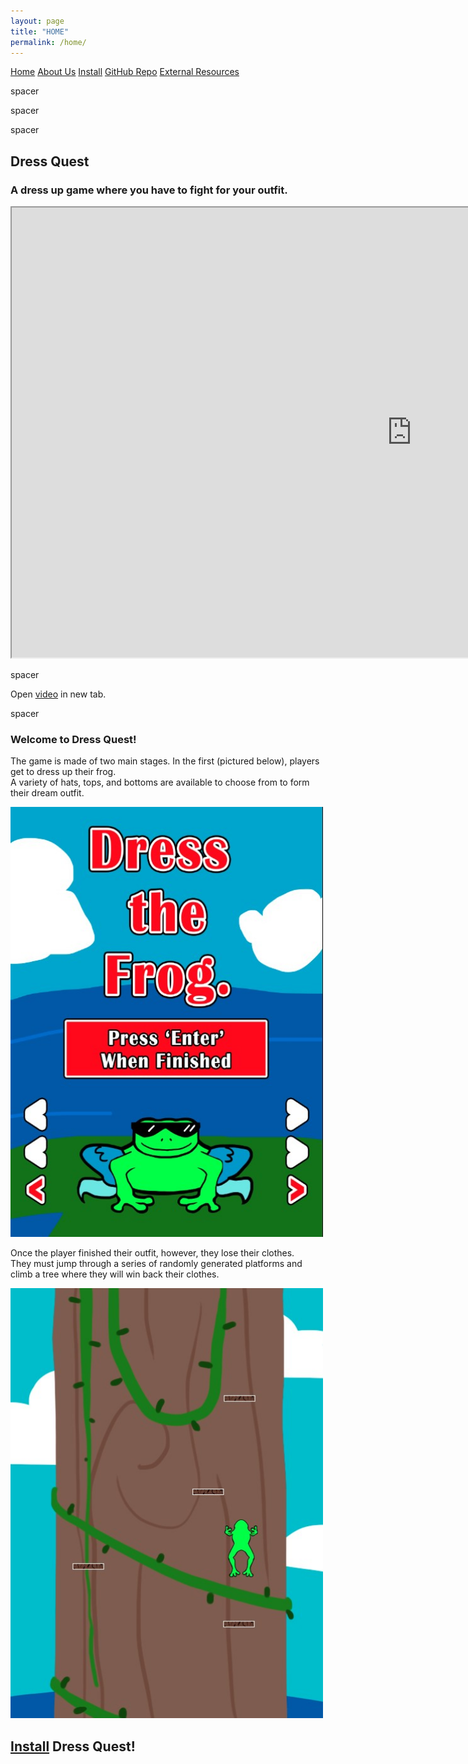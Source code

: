 ```yaml
---
layout: page
title: "HOME"
permalink: /home/
---
```


<head>
  <link rel="stylesheet" href="/website_assets/style.css">
</head>

<div class = "navbar">
  <a href="/home">Home</a>
  <a href="/about">About Us</a>
  <a href="https://redesigned-doodle-c69ebf4f.pages.github.io#how-to-run">Install</a>
  <a href="https://github.com/olincollege/dress-quest.git">GitHub Repo</a>
  <a href="/resources">External Resources</a>
</div>

<p style="color:fafafa"> spacer </p>
<p style="color:fafafa"> spacer </p>
<p style="color:fafafa"> spacer </p>

<p align="center">
<h2> Dress Quest </h2>
<h3> A dress up game where you have to fight for your outfit. </h3>

<iframe src="https://user-images.githubusercontent.com/98287198/167447225-e6f4012f-62d4-469b-95a8-c79adacadc19.mp4" title="Our Presentation Video" height="720" width="1280"></iframe><br>
<p style="color:fafafa"> spacer </p>
Open <a href="https://user-images.githubusercontent.com/98287198/167447225-e6f4012f-62d4-469b-95a8-c79adacadc19.mp4" target="_blank">video</a> in new tab. <br>
<p style="color:fafafa"> spacer </p>
<h3> Welcome to Dress Quest! </h3> 
The game is made of two main stages. In the first (pictured below), players get to dress up their frog. <br>
A variety of hats, tops, and bottoms are available to choose from to form their dream outfit. <br>

<img src="/website_assets/screenshot_1.jpg" alt="A Screenshot showing a dressed up frog." width="500" height="688"/><br>

Once the player finished their outfit, however, they lose their clothes. <br>
They must jump through a series of randomly generated platforms and climb a tree where they will win back their clothes. <br>

<img src="/website_assets/screenshot_2.jpg" alt="Screenshot of the platformer." width="500" height="688"/><br>

<h2> <a href="https://redesigned-doodle-c69ebf4f.pages.github.io#how-to-run">Install</a> Dress Quest! </h2>
</p>
